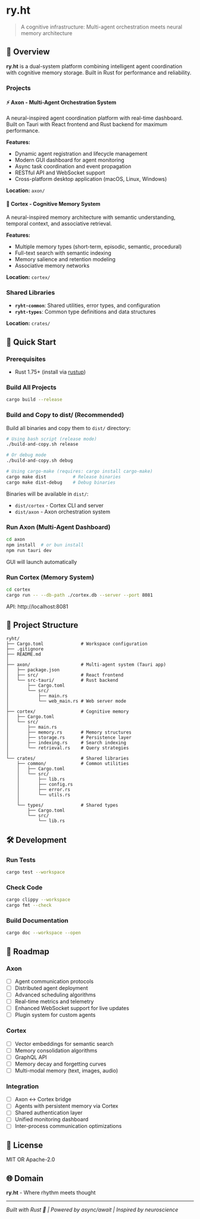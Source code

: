 # ry.ht

> A cognitive infrastructure: Multi-agent orchestration meets neural memory architecture

## 🔷 Overview

**ry.ht** is a dual-system platform combining intelligent agent coordination with cognitive memory storage. Built in Rust for performance and reliability.

### Projects

#### ⚡ **Axon** - Multi-Agent Orchestration System
A neural-inspired agent coordination platform with real-time dashboard. Built on Tauri with React frontend and Rust backend for maximum performance.

**Features:**
- Dynamic agent registration and lifecycle management
- Modern GUI dashboard for agent monitoring
- Async task coordination and event propagation
- RESTful API and WebSocket support
- Cross-platform desktop application (macOS, Linux, Windows)

**Location:** `axon/`

#### 🧠 **Cortex** - Cognitive Memory System
A neural-inspired memory architecture with semantic understanding, temporal context, and associative retrieval.

**Features:**
- Multiple memory types (short-term, episodic, semantic, procedural)
- Full-text search with semantic indexing
- Memory salience and retention modeling
- Associative memory networks

**Location:** `cortex/`

### Shared Libraries

- **`ryht-common`**: Shared utilities, error types, and configuration
- **`ryht-types`**: Common type definitions and data structures

**Location:** `crates/`

## 🚀 Quick Start

### Prerequisites
- Rust 1.75+ (install via [rustup](https://rustup.rs/))

### Build All Projects
```bash
cargo build --release
```

### Build and Copy to dist/ (Recommended)
Build all binaries and copy them to `dist/` directory:

```bash
# Using bash script (release mode)
./build-and-copy.sh release

# Or debug mode
./build-and-copy.sh debug

# Using cargo-make (requires: cargo install cargo-make)
cargo make dist          # Release binaries
cargo make dist-debug    # Debug binaries
```

Binaries will be available in `dist/`:
- `dist/cortex` - Cortex CLI and server
- `dist/axon` - Axon orchestration system

### Run Axon (Multi-Agent Dashboard)
```bash
cd axon
npm install  # or bun install
npm run tauri dev
```

GUI will launch automatically

### Run Cortex (Memory System)
```bash
cd cortex
cargo run -- --db-path ./cortex.db --server --port 8081
```

API: http://localhost:8081

## 📁 Project Structure

```
ryht/
├── Cargo.toml              # Workspace configuration
├── .gitignore
├── README.md
│
├── axon/                   # Multi-agent system (Tauri app)
│   ├── package.json
│   ├── src/                # React frontend
│   └── src-tauri/          # Rust backend
│       ├── Cargo.toml
│       └── src/
│           ├── main.rs
│           └── web_main.rs # Web server mode
│
├── cortex/                 # Cognitive memory
│   ├── Cargo.toml
│   └── src/
│       ├── main.rs
│       ├── memory.rs       # Memory structures
│       ├── storage.rs      # Persistence layer
│       ├── indexing.rs     # Search indexing
│       └── retrieval.rs    # Query strategies
│
└── crates/                 # Shared libraries
    ├── common/             # Common utilities
    │   ├── Cargo.toml
    │   └── src/
    │       ├── lib.rs
    │       ├── config.rs
    │       ├── error.rs
    │       └── utils.rs
    │
    └── types/              # Shared types
        ├── Cargo.toml
        └── src/
            └── lib.rs
```

## 🛠️ Development

### Run Tests
```bash
cargo test --workspace
```

### Check Code
```bash
cargo clippy --workspace
cargo fmt --check
```

### Build Documentation
```bash
cargo doc --workspace --open
```

## 🎯 Roadmap

### Axon
- [ ] Agent communication protocols
- [ ] Distributed agent deployment
- [ ] Advanced scheduling algorithms
- [ ] Real-time metrics and telemetry
- [ ] Enhanced WebSocket support for live updates
- [ ] Plugin system for custom agents

### Cortex
- [ ] Vector embeddings for semantic search
- [ ] Memory consolidation algorithms
- [ ] GraphQL API
- [ ] Memory decay and forgetting curves
- [ ] Multi-modal memory (text, images, audio)

### Integration
- [ ] Axon ↔ Cortex bridge
- [ ] Agents with persistent memory via Cortex
- [ ] Shared authentication layer
- [ ] Unified monitoring dashboard
- [ ] Inter-process communication optimizations

## 📜 License

MIT OR Apache-2.0

## 🌐 Domain

**ry.ht** - Where rhythm meets thought

---

*Built with Rust 🦀 | Powered by async/await | Inspired by neuroscience*
